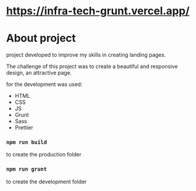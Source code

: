 # https://infra-tech-grunt.vercel.app/

# About project

project developed to improve my skills in creating landing pages.

The challenge of this project was to create a beautiful and responsive design, an attractive page.

for the development was used:
- HTML
- CSS
- JS
- Grunt
- Sass
- Prettier

### `npm run build` 
to create the production folder

### `npm run grunt` 
to create the development folder
